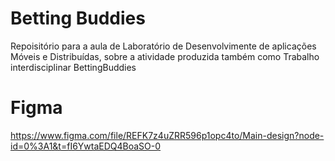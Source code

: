 # Betting Buddies

Repoisitório para a aula de Laboratório de Desenvolvimente de aplicações Móveis e Distribuídas, sobre a atividade produzida também como Trabalho interdisciplinar BettingBuddies

# Figma

https://www.figma.com/file/REFK7z4uZRR596p1opc4to/Main-design?node-id=0%3A1&t=fI6YwtaEDQ4BoaSO-0
